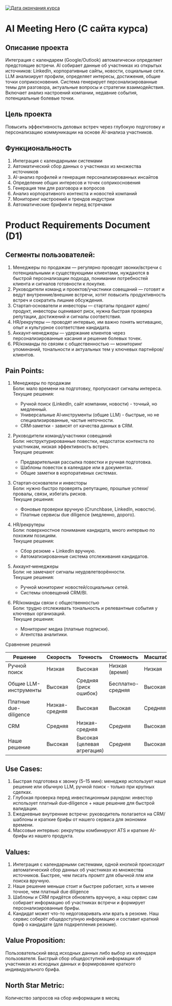 [![Дата окончания курса](https://classroom.github.com/assets/deadline-readme-button-22041afd0340ce965d47ae6ef1cefeee28c7c493a6346c4f15d667ab976d596c.svg)](https://classroom.github.com/a/P3ZvldYO)
# AI Meeting Hero (С сайта курса)

## Описание проекта

Интеграция с календарем (Google/Outlook) автоматически определяет предстоящие встречи. AI собирает данные об участниках из открытых источников: LinkedIn, корпоративные сайты, новости, социальные сети. LLM анализирует профили, определяет интересы, достижения, общие точки соприкосновения. Система генерирует персонализированные темы для разговора, актуальные вопросы и стратегии взаимодействия. Включает анализ настроений компании, недавние события, потенциальные болевые точки.

## Цель проекта

Повысить эффективность деловых встреч через глубокую подготовку и персонализацию коммуникации на основе AI-анализа участников.

## Функциональность

1. Интеграция с календарными системами
1. Автоматический сбор данных о участниках из множества источников
1. AI-анализ профилей и генерация персонализированных инсайтов
1. Определение общих интересов и точек соприкосновения
1. Генерация тем для разговора и вопросов
1. Анализ корпоративного контекста и новостей компаний
1. Мониторинг настроений и трендов индустрии
1. Автоматические брифинги перед встречами

# Product Requirements Document (D1)

## Сегменты пользователей:

1. Менеджеры по продажам — регулярно проводят звонки/встречи с потенциальными и существующими клиентами, нуждаются в быстрой персонализации подхода, понимании потребностей клиента и сигналов готовности к покупке.
1. Руководители команд и проектов/участники совещаний — готовят и ведут внутренние/внешние встречи, хотят повысить продуктивность встреч и сократить лишние обсуждения.
1. Стартап‑основатели и инвесторы — стартапы продают идею/продукт, инвесторы оценивают риск, нужна быстрая проверка репутации, достижений и сигналы соответствия.
1. HR/рекрутеры — проводят интервью, им важно понять мотивацию, опыт и культурное соответствие кандидата.
1. Аккаунт‑менеджеры — удержание клиентов через персонализированные касания и решение болевых точек.
1. PR/команды по связям с общественностью — мониторинг упоминаний, тональности и актуальных тем у ключевых партнёров/клиентов.

## Pain Points:

1. Менеджеры по продажам  
  Боли: мало времени на подготовку, пропускают сигналы интереса.  
  Текущие решения:  
    - Ручной поиск (LinkedIn, сайт компании, новости) - точный, но медленный.
    - Универсальные AI‑инструменты (общие LLM) - быстрые, но не специализированные, частые неточности.
    - CRM‑заметки - зависят от качества данных в CRM.

1. Руководители команд/участники совещаний  
  Боли: неструктурированные повестки, недостаток контекста по участникам, низкая эффективность встреч.  
  Текущие решения:  
    - Предварительная рассылка повестки и ручная подготовка.
    - Шаблоны повесток в календаре или в документах.
    - Общие заметки в корпоративных системах.

1. Стартап‑основатели и инвесторы  
  Боли: нужно быстро проверять репутацию, прошлые успехи/провалы, связи, избегать рисков.  
  Текущие решения:  
    - Фоновые проверки вручную (Crunchbase, LinkedIn, новости).
    - Платные сервисы due diligence (медленно, дорого).

1. HR/рекрутеры  
  Боли: поверхностное понимание кандидата, много интервью по похожим позициям.  
  Текущие решения:  
    - Сбор резюме + LinkedIn вручную.
    - Автоматизированные система отслеживания кандидатов.

1. Аккаунт‑менеджеры  
  Боли: не замечают сигналы неудовлетворённости.  
  Текущие решения:  
    - Ручной мониторинг новостей/социальных сетей.
    - Системы оповещений CRM/BI.

1. PR/команды связи с общественностью  
  Боли: трудно отслеживать тональность и релевантные события у ключевых организаций.  
  Текущие решения:  
    - Мониторинг медиа (платные подписки).
    - Агентства аналитики.

Сравнение решений

| Решение               | Скорость       | Точность | Стоимость      | Масштабируемость |
| -------               | --------       | -------- | ---------      | ---------        |
| Ручной поиск         | Низкая         | Высокая  | Низкая (время) | Низкая           |
| Общие LLM-инструменты | Высокая        | Средняя (риск ошибок) | Бесплатно-средняя | Высокая |
| Платные due-diligence | Низкая-средняя | Высокая | Высокая | Средняя |
| CRM                   | Средняя        | Низкая-средняя | Средняя | Высокая |
| Наше решение          | Высокая        | Высокая (целевая агрегация) | Средняя | Высокая |

## Use Cases:

1. Быстрая подготовка к звонку (5–15 мин): менеджер использует наше решение или обычную LLM, ручной поиск - только при крупных сделках.
1. Глубокая проверка перед инвестиционным раундом: инвестор использует платный due‑diligence + наше решение для быстрой валидации.
1. Ежедневные внутренние встречи: руководитель полагается на CRM/шаблоны и краткие брифы от нашего сервиса для экономии времени.
1. Массовые интервью: рекрутеры комбинируют ATS и краткие AI-брифы из нашего продукта.

## Values:

1. Интеграция с календарными системами, одной кнопкой происходит автоматический сбор данных об участниках из множества источников. Быстрее, чем писать промпт для обычной ллм или поиска вручную.
1. Наше решение меньше стоит и быстрее работает, хоть и менее точное, чем платный due diligence
1. Шаблоны и CRM придётся обновлять вручную, а наш сервис сам собирает информацию об участниках встречи и формирует персонализированные брифы.
1. Кандидат может что-то недоговаривать или врать в резюме. Наш сервис соберёт общедоступную информацию и составит краткий бриф о кандидате (для подкрепления резюме).

## Value Proposition:

Пользовательский ввод исходных данных либо выбор из календаря пользователя. Быстрый сбор общедоступной информации об участниках из исходных данных и формирование краткого индивидуального брифа.

## North Star Metric:

Количество запросов на сбор информации в месяц
